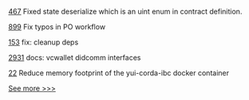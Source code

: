 
[467](https://github.com/hyperledger/fabric-samples/pull/467) Fixed state deserialize which is an uint enum in contract definition.

[899](https://github.com/hyperledger/grid/pull/899) Fix typos in PO workflow

[153](https://github.com/hyperledger/aries-framework-go-ext/pull/153) fix: cleanup deps

[2931](https://github.com/hyperledger/aries-framework-go/pull/2931) docs: vcwallet didcomm interfaces

[22](https://github.com/hyperledger-labs/yui-corda-ibc/pull/22) Reduce memory footprint of the yui-corda-ibc docker container


[See more >>>](https://start-here.hyperledger.org/pull-requests)
